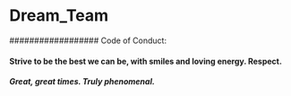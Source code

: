 # Dream_Team
################## Code of Conduct: 

#### Strive to be the best we can be, with smiles and loving energy. Respect. 

##### Great, great times. Truly phenomenal.
